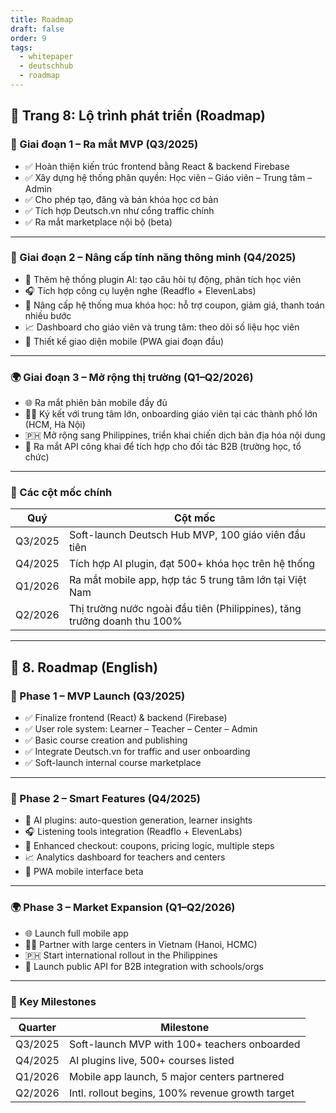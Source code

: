 ```yaml
---
title: Roadmap
draft: false
order: 9
tags:
  - whitepaper
  - deutschhub
  - roadmap
---
```


## 📄 Trang 8: Lộ trình phát triển (Roadmap)

### 🚀 Giai đoạn 1 – Ra mắt MVP (Q3/2025)

- ✅ Hoàn thiện kiến trúc frontend bằng React & backend Firebase
- ✅ Xây dựng hệ thống phân quyền: Học viên – Giáo viên – Trung tâm – Admin
- ✅ Cho phép tạo, đăng và bán khóa học cơ bản
- ✅ Tích hợp Deutsch.vn như cổng traffic chính
- ✅ Ra mắt marketplace nội bộ (beta)

---

### 🧠 Giai đoạn 2 – Nâng cấp tính năng thông minh (Q4/2025)

- 🔁 Thêm hệ thống plugin AI: tạo câu hỏi tự động, phân tích học viên
- 🎧 Tích hợp công cụ luyện nghe (Readflo + ElevenLabs)
- 🛒 Nâng cấp hệ thống mua khóa học: hỗ trợ coupon, giảm giá, thanh toán nhiều bước
- 📈 Dashboard cho giáo viên và trung tâm: theo dõi số liệu học viên
- 📱 Thiết kế giao diện mobile (PWA giai đoạn đầu)

---

### 🌍 Giai đoạn 3 – Mở rộng thị trường (Q1–Q2/2026)

- 🌐 Ra mắt phiên bản mobile đầy đủ
- 🧑‍🏫 Ký kết với trung tâm lớn, onboarding giáo viên tại các thành phố lớn (HCM, Hà Nội)
- 🇵🇭 Mở rộng sang Philippines, triển khai chiến dịch bản địa hóa nội dung
- 🔗 Ra mắt API công khai để tích hợp cho đối tác B2B (trường học, tổ chức)

---

### 🎯 Các cột mốc chính

| Quý | Cột mốc |
|-----|--------|
| Q3/2025 | Soft-launch Deutsch Hub MVP, 100 giáo viên đầu tiên |
| Q4/2025 | Tích hợp AI plugin, đạt 500+ khóa học trên hệ thống |
| Q1/2026 | Ra mắt mobile app, hợp tác 5 trung tâm lớn tại Việt Nam |
| Q2/2026 | Thị trường nước ngoài đầu tiên (Philippines), tăng trưởng doanh thu 100% |

---

## 📄 8. Roadmap (English)

### 🚀 Phase 1 – MVP Launch (Q3/2025)

- ✅ Finalize frontend (React) & backend (Firebase)
- ✅ User role system: Learner – Teacher – Center – Admin
- ✅ Basic course creation and publishing
- ✅ Integrate Deutsch.vn for traffic and user onboarding
- ✅ Soft-launch internal course marketplace

---

### 🧠 Phase 2 – Smart Features (Q4/2025)

- 🔁 AI plugins: auto-question generation, learner insights
- 🎧 Listening tools integration (Readflo + ElevenLabs)
- 🛒 Enhanced checkout: coupons, pricing logic, multiple steps
- 📈 Analytics dashboard for teachers and centers
- 📱 PWA mobile interface beta

---

### 🌍 Phase 3 – Market Expansion (Q1–Q2/2026)

- 🌐 Launch full mobile app
- 🧑‍🏫 Partner with large centers in Vietnam (Hanoi, HCMC)
- 🇵🇭 Start international rollout in the Philippines
- 🔗 Launch public API for B2B integration with schools/orgs

---

### 🎯 Key Milestones

| Quarter | Milestone |
|---------|-----------|
| Q3/2025 | Soft-launch MVP with 100+ teachers onboarded |
| Q4/2025 | AI plugins live, 500+ courses listed |
| Q1/2026 | Mobile app launch, 5 major centers partnered |
| Q2/2026 | Intl. rollout begins, 100% revenue growth target |
